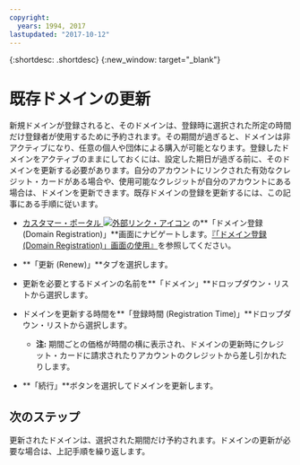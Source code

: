 ```yaml
---
copyright:
  years: 1994, 2017
lastupdated: "2017-10-12"
---
```


{:shortdesc: .shortdesc}
{:new_window: target="_blank"}

# 既存ドメインの更新

新規ドメインが登録されると、そのドメインは、登録時に選択された所定の時間だけ登録者が使用するために予約されます。その期間が過ぎると、ドメインは非アクティブになり、任意の個人や団体による購入が可能となります。登録したドメインをアクティブのままにしておくには、設定した期日が過ぎる前に、そのドメインを更新する必要があります。自分のアカウントにリンクされた有効なクレジット・カードがある場合や、使用可能なクレジットが自分のアカウントにある場合は、ドメインを更新できます。既存ドメインの登録を更新するには、この記事にある手順に従います。

* [カスタマー・ポータル ![外部リンク・アイコン](../../icons/launch-glyph.svg "外部リンク・アイコン")](https://control.softlayer.com/) の**「ドメイン登録 (Domain Registration)」**画面にナビゲートします。[『「ドメイン登録 (Domain Registration)」画面の使用』](acceusess-domain-reg-screen.html)を参照してください。
* **「更新 (Renew)」**タブを選択します。
* 更新を必要とするドメインの名前を**「ドメイン」**ドロップダウン・リストから選択します。
* ドメインを更新する時間を**「登録時間 (Registration Time)」**ドロップダウン・リストから選択します。

  * **注:** 期間ごとの価格が時間の横に表示され、ドメインの更新時にクレジット・カードに請求されたりアカウントのクレジットから差し引かれたりします。

* **「続行」**ボタンを選択してドメインを更新します。

## 次のステップ

更新されたドメインは、選択された期間だけ予約されます。ドメインの更新が必要な場合は、上記手順を繰り返します。
